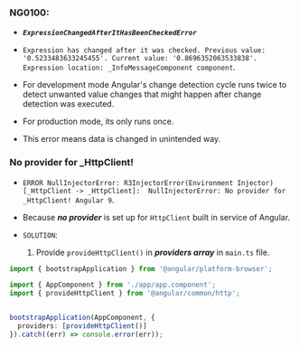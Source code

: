 ### NG0100:
* ***`ExpressionChangedAfterItHasBeenCheckedError`***

* `Expression has changed after it was checked. Previous value: '0.5233483633245455'. Current value: '0.8696352063533838'. Expression location: _InfoMessageComponent component`.
* For development mode Angular's change detection cycle runs twice to detect unwanted value changes that might happen after change detection was executed.
* For production mode, its only runs once.
* This error means data is changed in unintended way.

### No provider for _HttpClient!
* `ERROR NullInjectorError: R3InjectorError(Environment Injector)[_HttpClient -> _HttpClient]: 
  NullInjectorError: No provider for _HttpClient!
    Angular 9`.

* Because ***no provider*** is set up for `HttpClient` built in service of Angular.
* `SOLUTION`:
  1. Provide `provideHttpClient()` in ***providers array*** in `main.ts` file.
```ts
import { bootstrapApplication } from '@angular/platform-browser';

import { AppComponent } from './app/app.component';
import { provideHttpClient } from '@angular/common/http';


bootstrapApplication(AppComponent, {
  providers: [provideHttpClient()]
}).catch((err) => console.error(err));
```
